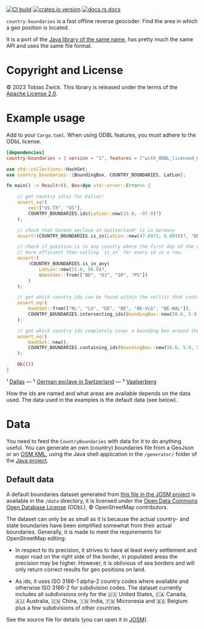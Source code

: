 [![CI build](https://github.com/westnordost/country-boundaries-rust/workflows/CI/badge.svg)](https://github.com/westnordost/country-boundaries-rust/actions)
[![crates.io version](https://img.shields.io/crates/v/country-boundaries.svg)](https://crates.io/crates/country-boundaries)
[![docs.rs docs](https://docs.rs/country-boundaries/badge.svg)](https://docs.rs/country-boundaries)

`country-boundaries` is a fast offline reverse geocoder:
Find the area in which a geo position is located.

It is a port of the [Java library of the same name](https://github.com/westnordost/countryboundaries/),
has pretty much the same API and uses the same file format.

# Copyright and License

© 2023 Tobias Zwick. This library is released under the terms of the [Apache License 2.0](https://www.apache.org/licenses/LICENSE-2.0).

# Example usage

Add to your `Cargo.toml`.  When using ODBL features, you must adhere to the ODbL license.
```toml
[dependencies]
country-boundaries = { version = "1", features = ["with_ODBL_licensed_OSM_data_big"] }
```

```rust
use std::collections::HashSet;
use country_boundaries::{BoundingBox, COUNTRY_BOUNDARIES, LatLon};

fn main() -> Result<(), Box<dyn std::error::Error>> {

    // get country id(s) for Dallas¹
    assert_eq!(
        vec!["US-TX", "US"],
        COUNTRY_BOUNDARIES.ids(LatLon::new(33.0, -97.0)?)
    );

    // check that German exclave in Switzerland² is in Germany
    assert!(COUNTRY_BOUNDARIES.is_in(LatLon::new(47.6973, 8.6910)?, "DE"));

    // check if position is in any country where the first day of the workweek is Saturday. It is
    // more efficient than calling `is_in` for every id in a row.
    assert!(
        !COUNTRY_BOUNDARIES.is_in_any(
            LatLon::new(21.0, 96.0)?,
            &HashSet::from(["BD", "DJ", "IR", "PS"])
        )
    );

    // get which country ids can be found within the cell(s) that contain a bounding box around the Vaalserberg³
    assert_eq!(
        HashSet::from(["NL", "LU", "DE", "BE", "BE-VLG", "BE-WAL"]),
        COUNTRY_BOUNDARIES.intersecting_ids(BoundingBox::new(50.6, 5.9, 50.8, 6.1)?)
    );

    // get which country ids completely cover a bounding box around the Vaalserberg³
    assert_eq!(
        HashSet::new(),
        COUNTRY_BOUNDARIES.containing_ids(BoundingBox::new(50.6, 5.9, 50.8, 6.1)?)
    );

    Ok(())
}
```

¹ [Dallas](https://www.openstreetmap.org?mlat=32.7816&mlon=-96.7954) —
² [German exclave in Switzerland](https://www.openstreetmap.org?mlat=47.6973&mlon=8.6803) —
³ [Vaalserberg](https://www.openstreetmap.org/?mlat=50.754722&mlon=6.020833)

How the ids are named and what areas are available depends on the data used. The data used in
the examples is the default data (see below).

# Data

You need to feed the `CountryBoundaries` with data for it to do anything useful.
You can generate an own (country) boundaries file from a GeoJson or an
[OSM XML](https://wiki.openstreetmap.org/wiki/OSM_XML), using the Java shell application in the
`/generator/` folder of the [Java project](https://github.com/westnordost/countryboundaries).

## Default data

A default boundaries dataset generated from
[this file in the JOSM project](https://josm.openstreetmap.de/export/HEAD/josm/trunk/resources/data/boundaries.osm)
is available in the `/data` directory, it is licensed under the
[Open Data Commons Open Database License](https://opendatacommons.org/licenses/odbl/) (ODbL),
© OpenStreetMap contributors.

The dataset can only be as small as it is because the actual country- and state boundaries have
been simplified somewhat from their actual boundaries. Generally, it is made to meet the
requirements for OpenStreetMap editing:

- In respect to its precision, it strives to have at least every settlement and major road on
  the right side of the border, in populated areas the precision may be higher. However, it is
  oblivious of sea borders and will only return correct results for geo positions on land.

- As ids, it uses ISO 3166-1 alpha-2 country codes where available and otherwise ISO 3166-2 for
  subdivision codes. The dataset currently includes all subdivisions only for the
   🇺🇸 United States, 🇨🇦 Canada, 🇦🇺 Australia, 🇨🇳 China, 🇮🇳 India, 🇫🇲 Micronesia and 🇧🇪 Belgium plus
  a few subdivisions of other countries.

See the source file for details (you can open it in [JOSM](https://josm.openstreetmap.de/)).
